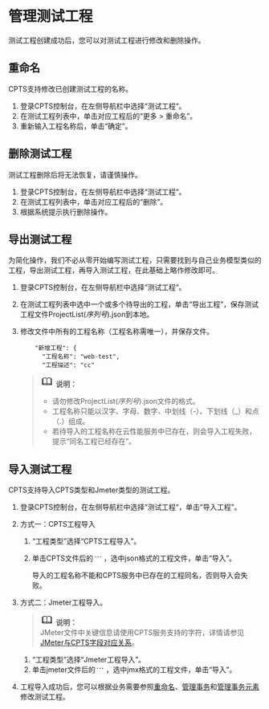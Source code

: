 # 管理测试工程<a name="cpts_01_0028"></a>

测试工程创建成功后，您可以对测试工程进行修改和删除操作。

## 重命名<a name="section8455126132213"></a>

CPTS支持修改已创建测试工程的名称。

1.  登录CPTS控制台，在左侧导航栏中选择“测试工程“。
2.  在测试工程列表中，单击对应工程后的“更多 \> 重命名”。
3.  重新输入工程名称后，单击“确定”。

## 删除测试工程<a name="section6267114825812"></a>

测试工程删除后将无法恢复，请谨慎操作。

1.  登录CPTS控制台，在左侧导航栏中选择“测试工程“。
2.  在测试工程列表中，单击对应工程后的“删除”。
3.  根据系统提示执行删除操作。

## 导出测试工程<a name="section12931512191512"></a>

为简化操作，我们不必从零开始编写测试工程，只需要找到与自己业务模型类似的工程，导出测试工程，再导入测试工程，在此基础上略作修改即可。

1.  登录CPTS控制台，在左侧导航栏中选择“测试工程“。
2.  在测试工程列表中选中一个或多个待导出的工程，单击“导出工程”，保存测试工程文件ProjectList\(_序列号_\).json到本地。
3.  修改文件中所有的工程名称（工程名称需唯一），并保存文件。

    ```
        "新增工程": {
          "工程名称": "web-test",
          "工程描述": "cc"
    ```

    >![](public_sys-resources/icon-note.gif) **说明：**   
    >-   请勿修改ProjectList\(_序列号_\).json文件的格式。  
    >-   工程名称只能以汉字、字母、数字、中划线（-）、下划线（\_）和点（.）组成。  
    >-   若待导入的工程名称在云性能服务中已存在，则会导入工程失败，提示“同名工程已经存在”。  


## 导入测试工程<a name="section411771124319"></a>

CPTS支持导入CPTS类型和Jmeter类型的测试工程。

1.  登录CPTS控制台，在左侧导航栏中选择“测试工程“，单击“导入工程”。
2.  方式一：CPTS工程导入
    1.  “工程类型”选择“CPTS工程导入”。
    2.  单击CPTS文件后的![](figures/icon-more.png)，选中json格式的工程文件，单击“导入”。

        导入的工程名称不能和CPTS服务中已存在的工程同名，否则导入会失败。


3.  方式二：Jmeter工程导入。

    >![](public_sys-resources/icon-note.gif) **说明：**   
    >JMeter文件中关键信息请使用CPTS服务支持的字符，详情请参见  [JMeter与CPTS字段对应关系](JMeter与CPTS字段对应关系.md)。  

    1.  “工程类型”选择“Jmeter工程导入”。
    2.  单击jmeter文件后的![](figures/icon-more-2.png)，选中jmx格式的工程文件，单击“导入”。

4.  工程导入成功后，您可以根据业务需要参照[重命名](#section8455126132213)、[管理事务](管理事务.md)和[管理事务元素](管理事务元素.md)修改测试工程。

